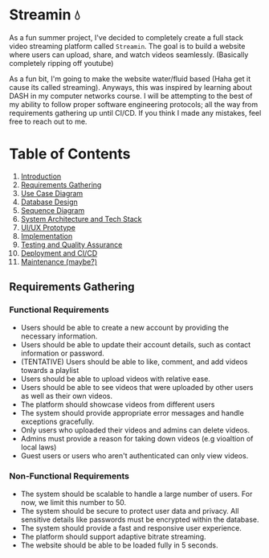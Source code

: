 # Streamin 💧

As a fun summer project, I've decided to completely create a full stack video streaming platform called `Streamin`. The goal is to build a website where users can upload, share, and watch videos seamlessly. (Basically completely ripping off youtube)

As a fun bit, I'm going to make the website water/fluid based (Haha get it cause its called streaming). Anyways, this was inspired by learning about DASH in my computer networks course. I will be attempting to the best of my ability to follow proper software engineering protocols; all the way from requirements gathering up until CI/CD. If you think I made any mistakes, feel free to reach out to me.


# Table of Contents
1. [Introduction](#streamin-💧)
2. [Requirements Gathering](#requirements-gathering)
3. [Use Case Diagram](#use-case-diagram)
4. [Database Design](#database-design)
5. [Sequence Diagram](#sequence-diagram)
6. [System Architecture and Tech Stack](#system-architecture-and-tech-stack)
7. [UI/UX Prototype](#uiux-prototype)
8. [Implementation](#implementation)
9. [Testing and Quality Assurance](#testing-and-quality-assurance)
10. [Deployment and CI/CD](#deployment-and-cicd)
11. [Maintenance (maybe?)](#maintenance-maybe?)

## Requirements Gathering
### Functional Requirements
* Users should be able to create a new account by providing the necessary information.
* Users should be able to update their account details, such as contact information or password.
* (TENTATIVE) Users should be able to like, comment, and add videos towards a playlist
* Users should be able to upload videos with relative ease.
* Users should be able to see videos that were uploaded by other users as well as their own videos.
* The platform should showcase videos from different users 
* The system should provide appropriate error messages and handle exceptions gracefully.
* Only users who uploaded their videos and admins can delete videos.
* Admins must provide a reason for taking down videos (e.g vioaltion of local laws)
* Guest users or users who aren't authenticated can only view videos. 

### Non-Functional Requirements
* The system should be scalable to handle a large number of users. For now, we limit this number to 50.
* The system should be secure to protect user data and privacy. All sensitive details like passwords must be encrypted within the database.
* The system should provide a fast and responsive user experience.
* The platform should support adaptive bitrate streaming.
* The website should be able to be loaded fully in 5 seconds. 

